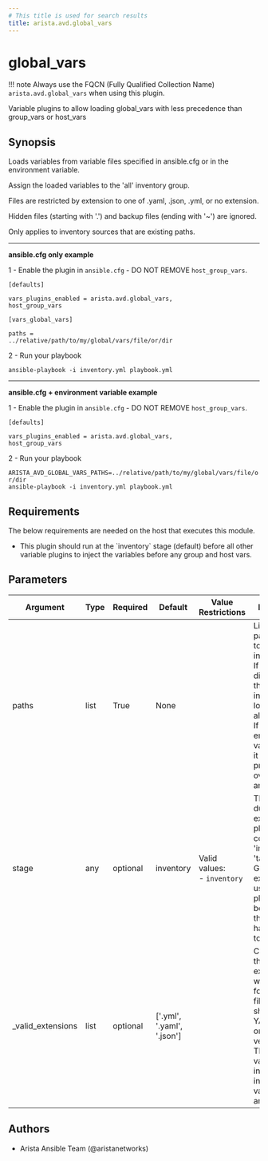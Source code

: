 ```yaml
---
# This title is used for search results
title: arista.avd.global_vars
---
```

<!--
  ~ Copyright (c) 2023 Arista Networks, Inc.
  ~ Use of this source code is governed by the Apache License 2.0
  ~ that can be found in the LICENSE file.
  -->

# global_vars

!!! note
    Always use the FQCN (Fully Qualified Collection Name) `arista.avd.global_vars` when using this plugin.

Variable plugins to allow loading global\_vars with less precedence than group\_vars or host\_vars

## Synopsis

Loads variables from variable files specified in ansible.cfg or in the environment variable.

Assign the loaded variables to the \'all\' inventory group.

Files are restricted by extension to one of .yaml, .json, .yml, or no extension.

Hidden files \(starting with \'.\'\) and backup files \(ending with \'\~\'\) are ignored.

Only applies to inventory sources that are existing paths.

<hr>

<b>ansible.cfg only example</b>

1 \- Enable the plugin in <code>ansible.cfg</code> \- DO NOT REMOVE <code>host\_group\_vars</code>.

<code>\[defaults\]</code>

<code>vars\_plugins\_enabled \= arista.avd.global\_vars, host\_group\_vars</code>

<code>\[vars\_global\_vars\]</code>

<code>paths \= ../relative/path/to/my/global/vars/file/or/dir</code>

2 \- Run your playbook

<code>ansible\-playbook \-i inventory.yml playbook.yml</code>

<hr>

<b>ansible.cfg \+ environment variable example</b>

1 \- Enable the plugin in <code>ansible.cfg</code> \- DO NOT REMOVE <code>host\_group\_vars</code>.

<code>\[defaults\]</code>

<code>vars\_plugins\_enabled \= arista.avd.global\_vars, host\_group\_vars</code>

2 \- Run your playbook

<code>ARISTA\_AVD\_GLOBAL\_VARS\_PATHS\=../relative/path/to/my/global/vars/file/or/dir ansible\-playbook \-i inventory.yml playbook.yml</code>

## Requirements

The below requirements are needed on the host that executes this module.

- This plugin should run at the \`inventory\` stage \(default\) before all other variable plugins to inject the variables before any group and host vars.

## Parameters

| Argument | Type | Required | Default | Value Restrictions | Description |
| -------- | ---- | -------- | ------- | ------------------ | ----------- |
| paths | list | True | None |  | List of relative paths relative to the inventory file.<br>If path is a directory, all the valid files inside are loaded alphabetically.<br>If the environment variable is set, it takes precedence over ansible.cfg. |
| stage | any | optional | inventory | Valid values:<br>- <code>inventory</code> | The stage during which executing the plugin. It could be \'inventory\' or \'task\'<br>Given the expected usage of this plugin at the beginning of the run. It is hard\-coded to \'inventory\' |
| _valid_extensions | list | optional | ['.yml', '.yaml', '.json'] |  | Check all of these extensions when looking for \'variable\' files, which should be YAML, JSON, or vaulted versions.<br>This affects vars\_files, include\_vars, inventory, and vars plugins, among others. |

## Authors

- Arista Ansible Team (@aristanetworks)
